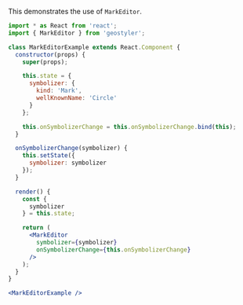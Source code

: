 <!--
 * Released under the BSD 2-Clause License
 *
 * Copyright © 2018-present, terrestris GmbH & Co. KG and GeoStyler contributors
 * All rights reserved.
 *
 * Redistribution and use in source and binary forms, with or without
 * modification, are permitted provided that the following conditions are met:
 *
 * * Redistributions of source code must retain the above copyright notice,
 *   this list of conditions and the following disclaimer.
 *
 * * Redistributions in binary form must reproduce the above copyright notice,
 *   this list of conditions and the following disclaimer in the documentation
 *   and/or other materials provided with the distribution.
 *
 * THIS SOFTWARE IS PROVIDED BY THE COPYRIGHT HOLDERS AND CONTRIBUTORS "AS IS"
 * AND ANY EXPRESS OR IMPLIED WARRANTIES, INCLUDING, BUT NOT LIMITED TO, THE
 * IMPLIED WARRANTIES OF MERCHANTABILITY AND FITNESS FOR A PARTICULAR PURPOSE
 * ARE DISCLAIMED. IN NO EVENT SHALL THE COPYRIGHT HOLDER OR CONTRIBUTORS BE
 * LIABLE FOR ANY DIRECT, INDIRECT, INCIDENTAL, SPECIAL, EXEMPLARY, OR
 * CONSEQUENTIAL DAMAGES (INCLUDING, BUT NOT LIMITED TO, PROCUREMENT OF
 * SUBSTITUTE GOODS OR SERVICES; LOSS OF USE, DATA, OR PROFITS; OR BUSINESS
 * INTERRUPTION) HOWEVER CAUSED AND ON ANY THEORY OF LIABILITY, WHETHER IN
 * CONTRACT, STRICT LIABILITY, OR TORT (INCLUDING NEGLIGENCE OR OTHERWISE)
 * ARISING IN ANY WAY OUT OF THE USE OF THIS SOFTWARE, EVEN IF ADVISED OF THE
 * POSSIBILITY OF SUCH DAMAGE.
 *
-->

This demonstrates the use of `MarkEditor`.

```jsx
import * as React from 'react';
import { MarkEditor } from 'geostyler';

class MarkEditorExample extends React.Component {
  constructor(props) {
    super(props);

    this.state = {
      symbolizer: {
        kind: 'Mark',
        wellKnownName: 'Circle'
      }
    };

    this.onSymbolizerChange = this.onSymbolizerChange.bind(this);
  }

  onSymbolizerChange(symbolizer) {
    this.setState({
      symbolizer: symbolizer
    });
  }

  render() {
    const {
      symbolizer
    } = this.state;

    return (
      <MarkEditor
        symbolizer={symbolizer}
        onSymbolizerChange={this.onSymbolizerChange}
      />
    );
  }
}

<MarkEditorExample />
```
